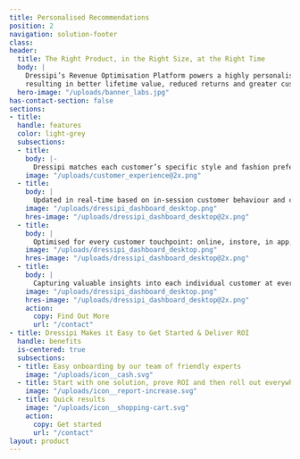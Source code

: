 ```yaml
---
title: Personalised Recommendations
position: 2
navigation: solution-footer
class:
header:
  title: The Right Product, in the Right Size, at the Right Time 
  body: |
    Dressipi’s Revenue Optimisation Platform powers a highly personalised and deepened customer experience, 
    resulting in better lifetime value, reduced returns and greater customer loyalty
  hero-image: "/uploads/banner_labs.jpg"
has-contact-section: false
sections:
- title:
  handle: features
  color: light-grey
  subsections:
  - title:
    body: |-
      Dressipi matches each customer’s specific style and fashion preferences to your entire product offering to deliver personalised product, outfit and size recommendations.
    image: "/uploads/customer_experience@2x.png"
  - title:
    body: |
      Updated in real-time based on in-session customer behaviour and changes in availability of product.
    image: "/uploads/dressipi_dashboard_desktop.png"
    hres-image: "/uploads/dressipi_dashboard_desktop@2x.png"
  - title:
    body: |
      Optimised for every customer touchpoint: online, instore, in app, and on email.
    image: "/uploads/dressipi_dashboard_desktop.png"
    hres-image: "/uploads/dressipi_dashboard_desktop@2x.png"
  - title:
    body: |
      Capturing valuable insights into each individual customer at every step of their journey.
    image: "/uploads/dressipi_dashboard_desktop.png"
    hres-image: "/uploads/dressipi_dashboard_desktop@2x.png"
    action:
      copy: Find Out More
      url: "/contact"
- title: Dressipi Makes it Easy to Get Started & Deliver ROI
  handle: benefits
  is-centered: true
  subsections:
  - title: Easy onboarding by our team of friendly experts
    image: "/uploads/icon__cash.svg"
  - title: Start with one solution, prove ROI and then roll out everywhere
    image: "/uploads/icon__report-increase.svg"
  - title: Quick results
    image: "/uploads/icon__shopping-cart.svg"
    action:
      copy: Get started
      url: "/contact"
layout: product
---
```



